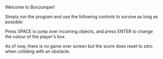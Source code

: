 Welcome to BoxJumper!

Simply run the program and use the following controls to survive as long as possible:

Press SPACE to jump over incoming objects, and press ENTER to change the colour of the player's box.

As of now, there is no game over screen but the score does reset to zero when colliding with an obstacle.
